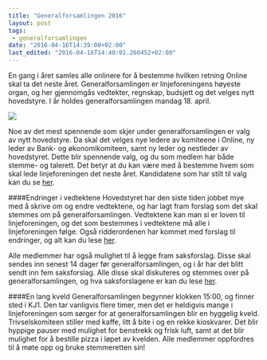 ```yaml
---
title: "Generalforsamlingen 2016"
layout: post
tags: 
 - generalforsamlingen
date: "2016-04-16T14:39:00+02:00"
last_edited: "2016-04-16T14:40:01.260452+02:00"
---
```

En gang i året samles alle onlinere for å bestemme hvilken retning Online skal ta det neste året. Generalforsamlingen er linjeforeningens høyeste organ, og her gjennomgås vedtekter, regnskap, budsjett og det velges nytt hovedstyre. I år holdes generalforsamlingen mandag 18. april.

![](https://online.ntnu.no/media/images/responsive/d849f02d-3663-4669-8ec6-3e6f3cbe12ce.jpeg)

Noe av det mest spennende som skjer under generalforsamlingen er valg av nytt hovedstyre. Da skal det velges nye ledere av komiteene i Online, ny leder av Bank- og økonomikomiteen, samt ny leder og nestleder av hovedstyret. Dette blir spennende valg, og du som medlem har både stemme- og talerett. Det betyr at du kan være med å bestemme hvem som skal lede linjeforeningen det neste året. Kandidatene som har stilt til valg kan du se [her](https://online.ntnu.no/wiki/online/generalforsamlingen/2016/valg/).

####Endringer i vedtektene
Hovedstyret har den siste tiden jobbet mye med å skrive om og endre vedtektene, og har lagt fram forslag som det skal stemmes om på generalforsamlingen. Vedtektene kan man si er loven til linjeforeningen, og det som bestemmes i vedtektene må alle i linjeforeningen følge. Også ridderordenen har kommet med forslag til endringer, og alt kan du lese [her](https://online.ntnu.no/wiki/online/generalforsamlingen/2016/vedtekstforslag/).

Alle medlemmer har også mulighet til å legge fram saksforslag. Disse skal sendes inn senest 14 dager før generalforsamlingen, og i år har det blitt sendt inn fem saksforslag. Alle disse skal diskuteres og stemmes over på generalforsamlingen, og hva saksforslagene er kan du lese [her](https://online.ntnu.no/wiki/online/generalforsamlingen/2016/saksforslag/).

####En lang kveld
Generalforsamlingen begynner klokken 15:00, og finner sted i KJ1. Den tar vanligvis flere timer, men det er heldigvis mange i linjeforeningen som sørger for at generalforsamlingen blir en hyggelig kveld. Trivselskomiteen stiller med kaffe, litt å bite i og en rekke kioskvarer. Det blir hyppige pauser med mulighet for benstrekk og frisk luft, samt at det blir mulighet for å bestille pizza i løpet av kvelden. Alle medlemmer oppfordres til å møte opp og bruke stemmeretten sin!